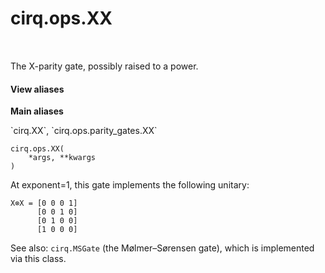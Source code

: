 <div itemscope itemtype="http://developers.google.com/ReferenceObject">
<meta itemprop="name" content="cirq.ops.XX" />
<meta itemprop="path" content="Stable" />
</div>

# cirq.ops.XX

<!-- Insert buttons and diff -->

<table class="tfo-notebook-buttons tfo-api" align="left">

</table>



The X-parity gate, possibly raised to a power.

<section class="expandable">
  <h4 class="showalways">View aliases</h4>
  <p>
<b>Main aliases</b>
<p>`cirq.XX`, `cirq.ops.parity_gates.XX`</p>
</p>
</section>

<pre class="devsite-click-to-copy prettyprint lang-py tfo-signature-link">
<code>cirq.ops.XX(
    *args, **kwargs
)
</code></pre>



<!-- Placeholder for "Used in" -->

At exponent=1, this gate implements the following unitary:

    X⊗X = [0 0 0 1]
          [0 0 1 0]
          [0 1 0 0]
          [1 0 0 0]

See also: `cirq.MSGate` (the Mølmer–Sørensen gate), which is implemented via
    this class.